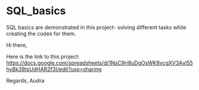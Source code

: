 # SQL_basics
SQL basics are demonstrated in this project- solving different tasks while creating the codes for them.

Hi there,

Here is the link to this project:
https://docs.google.com/spreadsheets/d/1NsC9ri8uDgOsWK8vcgXV3Axl55hyBk38tsUdHAR2f3I/edit?usp=sharing

Regards,
Audra
